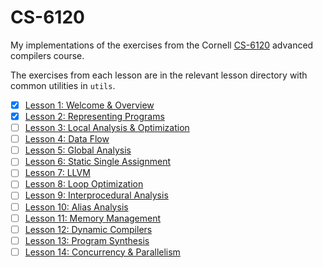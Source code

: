 # CS-6120

My implementations of the exercises from the Cornell
[CS-6120](https://www.cs.cornell.edu/courses/cs6120/2022sp/) advanced compilers
course.

The exercises from each lesson are in the relevant lesson directory with
common utilities in `utils`.

- [x] [Lesson 1: Welcome & Overview](https://www.cs.cornell.edu/courses/cs6120/2022sp/lesson/1/)
- [x] [Lesson 2: Representing Programs](https://www.cs.cornell.edu/courses/cs6120/2022sp/lesson/2/)
- [ ] [Lesson 3: Local Analysis & Optimization](https://www.cs.cornell.edu/courses/cs6120/2022sp/lesson/3/)
- [ ] [Lesson 4: Data Flow ](https://www.cs.cornell.edu/courses/cs6120/2022sp/lesson/4/)
- [ ] [Lesson 5: Global Analysis](https://www.cs.cornell.edu/courses/cs6120/2022sp/lesson/5/)
- [ ] [Lesson 6: Static Single Assignment](https://www.cs.cornell.edu/courses/cs6120/2022sp/lesson/6/)
- [ ] [Lesson 7: LLVM](https://www.cs.cornell.edu/courses/cs6120/2022sp/lesson/7/)
- [ ] [Lesson 8: Loop Optimization](https://www.cs.cornell.edu/courses/cs6120/2022sp/lesson/8/)
- [ ] [Lesson 9: Interprocedural Analysis](https://www.cs.cornell.edu/courses/cs6120/2022sp/lesson/9/)
- [ ] [Lesson 10: Alias Analysis](https://www.cs.cornell.edu/courses/cs6120/2022sp/lesson/10/)
- [ ] [Lesson 11: Memory Management](https://www.cs.cornell.edu/courses/cs6120/2022sp/lesson/11/)
- [ ] [Lesson 12: Dynamic Compilers](https://www.cs.cornell.edu/courses/cs6120/2022sp/lesson/12/)
- [ ] [Lesson 13: Program Synthesis](https://www.cs.cornell.edu/courses/cs6120/2022sp/lesson/13/)
- [ ] [Lesson 14: Concurrency & Parallelism](https://www.cs.cornell.edu/courses/cs6120/2022sp/lesson/14/)
